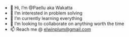 - 👋 Hi, I’m @Paellu aka Wakatta
- 👀 I’m interested in problem solving
- 🌱 I’m currently learning everything
- 💞️ I’m looking to collaborate on anything worth the time
- 📫 Reach me @ elwinplum@gmail.com

<!---
Paellu/Wakatta ✨ special ✨  `README.md` GitHub profile.
--->
